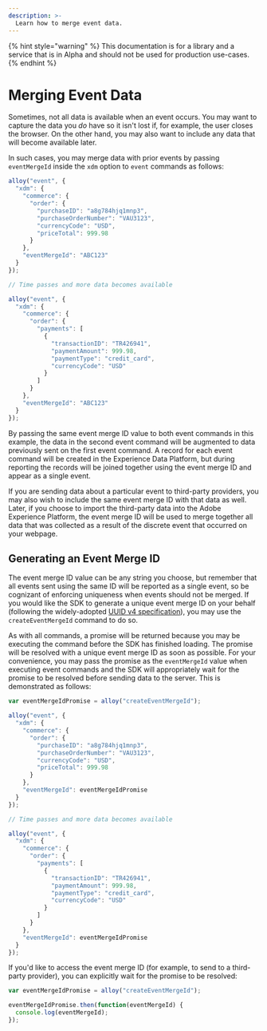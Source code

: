 ```yaml
---
description: >-
  Learn how to merge event data.
---
```


{% hint style="warning" %}
This documentation is for a library and a service that is in Alpha and should not be used for production use-cases. 
{% endhint %}

# Merging Event Data

Sometimes, not all data is available when an event occurs. You may want to capture the data you _do_ have so it isn't lost if, for example, the user closes the browser. On the other hand, you may also want to include any data that will become available later.

In such cases, you may merge data with prior events by passing `eventMergeId` inside the `xdm` option to `event` commands as follows:

```javascript
alloy("event", {
  "xdm": {
    "commerce": {
      "order": {
        "purchaseID": "a8g784hjq1mnp3",
        "purchaseOrderNumber": "VAU3123",
        "currencyCode": "USD",
        "priceTotal": 999.98
      }
    },
    "eventMergeId": "ABC123"
  }
});

// Time passes and more data becomes available

alloy("event", {
  "xdm": {
    "commerce": {
      "order": {
        "payments": [
          {
            "transactionID": "TR426941",
            "paymentAmount": 999.98,
            "paymentType": "credit_card",
            "currencyCode": "USD"
          }
        ]
      }
    },
    "eventMergeId": "ABC123"
  }
});
```

By passing the same event merge ID value to both event commands in this example, the data in the second event command will be augmented to data previously sent on the first event command. A record for each event command will be created in the Experience Data Platform, but during reporting the records will be joined together using the event merge ID and appear as a single event.

If you are sending data about a particular event to third-party providers, you may also wish to include the same event merge ID with that data as well. Later, if you choose to import the third-party data into the Adobe Experience Platform, the event merge ID will be used to merge together all data that was collected as a result of the discrete event that occurred on your webpage.

## Generating an Event Merge ID

The event merge ID value can be any string you choose, but remember that all events sent using the same ID will be reported as a single event, so be cognizant of enforcing uniqueness when events should not be merged. If you would like the SDK to generate a unique event merge ID on your behalf (following the widely-adopted [UUID v4 specification](https://www.ietf.org/rfc/rfc4122.txt)), you may use the `createEventMergeId` command to do so.

As with all commands, a promise will be returned because you may be executing the command before the SDK has finished loading. The promise will be resolved with a unique event merge ID as soon as possible. For your convenience, you may pass the promise as the `eventMergeId` value when executing event commands and the SDK will appropriately wait for the promise to be resolved before sending data to the server. This is demonstrated as follows:

```javascript
var eventMergeIdPromise = alloy("createEventMergeId");

alloy("event", {
  "xdm": {
    "commerce": {
      "order": {
        "purchaseID": "a8g784hjq1mnp3",
        "purchaseOrderNumber": "VAU3123",
        "currencyCode": "USD",
        "priceTotal": 999.98
      }
    },
    "eventMergeId": eventMergeIdPromise
  }
});

// Time passes and more data becomes available

alloy("event", {
  "xdm": {
    "commerce": {
      "order": {
        "payments": [
          {
            "transactionID": "TR426941",
            "paymentAmount": 999.98,
            "paymentType": "credit_card",
            "currencyCode": "USD"
          }
        ]
      }
    },
    "eventMergeId": eventMergeIdPromise
  }
});
```

If you'd like to access the event merge ID (for example, to send to a third-party provider), you can explicitly wait for the promise to be resolved:

```javascript
var eventMergeIdPromise = alloy("createEventMergeId");

eventMergeIdPromise.then(function(eventMergeId) {
  console.log(eventMergeId);
});
```
